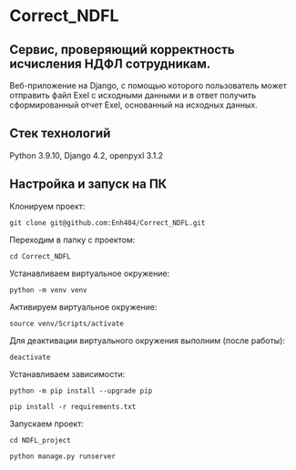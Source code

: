 # Correct_NDFL
## Cервис, проверяющий корректность исчисления НДФЛ сотрудникам.

Веб-приложение на Django, с помощью которого пользователь может отправить файл Exel с исходными данными и в ответ получить сформированный отчет Exel, основанный на исходных данных.

## Стек технологий

Python 3.9.10, Django 4.2, openpyxl 3.1.2

## Настройка и запуск на ПК
Клонируем проект:

`git clone git@github.com:Enh404/Correct_NDFL.git`

Переходим в папку с проектом:

`cd Correct_NDFL`

Устанавливаем виртуальное окружение:

`python -m venv venv`

Активируем виртуальное окружение:

`source venv/Scripts/activate`

Для деактивации виртуального окружения выполним (после работы):

`deactivate`

Устанавливаем зависимости:

`python -m pip install --upgrade pip`

`pip install -r requirements.txt`

Запускаем проект:

`cd NDFL_project`

`python manage.py runserver`
